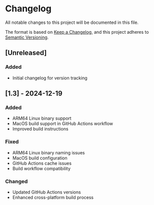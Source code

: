 # Changelog

All notable changes to this project will be documented in this file.

The format is based on [Keep a Changelog](https://keepachangelog.com/en/1.0.0/),
and this project adheres to [Semantic Versioning](https://semver.org/spec/v2.0.0.html).

## [Unreleased]

### Added
- Initial changelog for version tracking

## [1.3] - 2024-12-19

### Added
- ARM64 Linux binary support
- MacOS build support in GitHub Actions workflow
- Improved build instructions

### Fixed
- ARM64 Linux binary naming issues
- MacOS build configuration
- GitHub Actions cache issues
- Build workflow compatibility

### Changed
- Updated GitHub Actions versions
- Enhanced cross-platform build process
